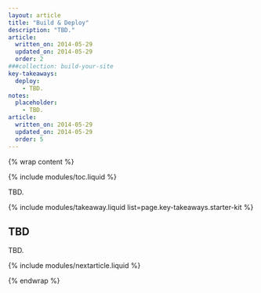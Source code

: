 ```yaml
---
layout: article
title: "Build & Deploy"
description: "TBD."
article:
  written_on: 2014-05-29
  updated_on: 2014-05-29
  order: 2
###collection: build-your-site
key-takeaways:
  deploy:
    - TBD.
notes:
  placeholder:
    - TBD.
article:
  written_on: 2014-05-29
  updated_on: 2014-05-29
  order: 5
---
```

{% wrap content %}

{% include modules/toc.liquid %}

TBD.

{% include modules/takeaway.liquid list=page.key-takeaways.starter-kit %}

## TBD

TBD.

{% include modules/nextarticle.liquid %}

{% endwrap %}
